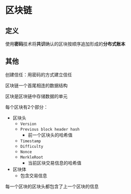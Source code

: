 # 区块链

## 定义

使用**密码**技术将**共识**确认的区块按顺序追加形成的**分布式账本**

## 其他

创建信任：用密码的方式建立信任

区块链一个首尾相连的数据结构

区块是区块链中存储数据的单元

每个区块有2个部分：

- 区块头
    - `Version`
    - `Previous block header hash`
        - 前一个区块头的哈希值
    - `Timestamp`
    - `Difficulty`
    - `Nonce`
    - `MerkleRoot`
        - 当前区块交易信息的哈希值
- 区块体
    - 包含交易信息

每一个区块的区块头都包含了上一个区块的信息

